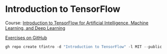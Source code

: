 # Introduction to TensorFlow

Course: [Introduction to TensorFlow for Artificial Intelligence, Machine Learning, and Deep Learning](https://www.coursera.org/learn/introduction-tensorflow/)

[Exercises on GitHub](https://github.com/lmoroney/dlaicourse)


```powershell
gh repo create tfintro -d "Introduction to TensorFlow" -l MIT --public -g Python -y
```
